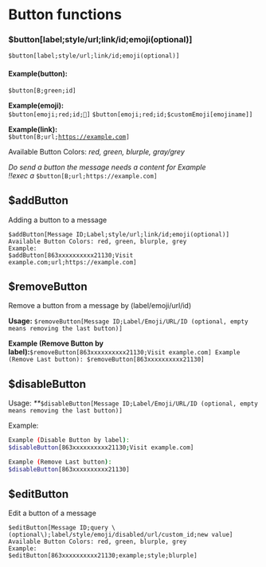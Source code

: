 # Button functions

### $button\[label;style/url;link/id;emoji(optional)]

`$button[label;style/url;link/id;emoji(optional)]`

#### Example(button):

`$button[B;green;id]`

**Example(emoji):**\
`$button[emoji;red;id;🚚]` `$button[emoji;red;id;$customEmoji[emojiname]]`

**Example(link):**\
`$button[B;url;`[`https://example.com`](https://example.com)`]`

Available Button Colors: _red, green, blurple, gray/grey_

_Do send a button the message needs a content for Example_\
_!!exec a_ `$button[B;url;https://example.com]`

## $addButton

Adding a button to a message

```
$addButton[Message ID;Label;style/url;link/id;emoji(optional)] 
Available Button Colors: red, green, blurple, grey 
Example: 
$addButton[863xxxxxxxxxx21130;Visit example.com;url;https://example.com]
```

## $removeButton

Remove a button from a message by (label/emoji/url/id)

**Usage:** `$removeButton[Message ID;Label/Emoji/URL/ID (optional, empty means removing the last button)]`

**Example (Remove Button by label):**`$removeButton[863xxxxxxxxxx21130;Visit example.com] Example (Remove Last button): $removeButton[863xxxxxxxxxx21130]`

## $disableButton

Usage: _\*\*_`$disableButton[Message ID;Label/Emoji/URL/ID (optional, empty means removing the last button)]`

Example:

```bash
Example (Disable Button by label):
$disableButton[863xxxxxxxxxx21130;Visit example.com]

Example (Remove Last button):
$disableButton[863xxxxxxxxxx21130]
```

## $editButton

Edit a button of a message

```
$editButton[Message ID;query \(optional\);label/style/emoji/disabled/url/custom_id;new value]
Available Button Colors: red, green, blurple, grey 
Example: 
$editButton[863xxxxxxxxxx21130;example;style;blurple]
```
